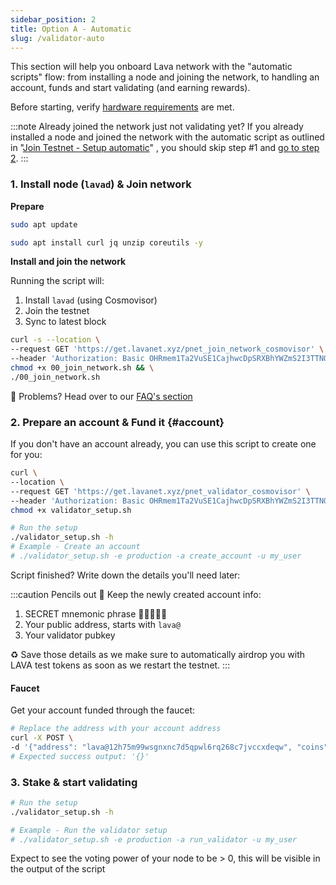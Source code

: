 ```yaml
---
sidebar_position: 2
title: Option A - Automatic
slug: /validator-auto
---
```


This section will help you onboard Lava network with the "automatic scripts" flow: from installing a node and joining the network, to handling an account, funds and start validating (and earning rewards).

Before starting, verify [hardware requirements](reqs) are met.

:::note Already joined the network just not validating yet?
If you already installed a node and joined the network with the automatic script as outlined in "[Join Testnet - Setup automatic](testnet-auto)" , you should skip step #1 and [go to step 2](#account).
:::

### 1. Install node (`lavad`) & Join network

**Prepare**
```bash
sudo apt update
``` 

```bash
sudo apt install curl jq unzip coreutils -y
```

**Install and join the network**

Running the script will:

1. Install `lavad` (using Cosmovisor)
2. Join the testnet
3. Sync to latest block

```bash
curl -s --location \
--request GET 'https://get.lavanet.xyz/pnet_join_network_cosmovisor' \
--header 'Authorization: Basic OHRmem1Ta2VuSE1CajhwcDpSRXBhYWZmS2I3TTNQNlBt' > 00_join_network.sh && \
chmod +x 00_join_network.sh && \
./00_join_network.sh
```

🛟 Problems? Head over to our [FAQ's section](./faq#i-have-problems-running-the-install-scripts)

### 2. Prepare an account & Fund it {#account}
If you don't have an account already, you can use this script to create one for you:

```bash
curl \
--location \
--request GET 'https://get.lavanet.xyz/pnet_validator_cosmovisor' \
--header 'Authorization: Basic OHRmem1Ta2VuSE1CajhwcDpSRXBhYWZmS2I3TTNQNlBt' > validator_setup.sh && \
chmod +x validator_setup.sh

# Run the setup
./validator_setup.sh -h
# Example - Create an account
# ./validator_setup.sh -e production -a create_account -u my_user
```

Script finished? Write down the details you'll need later:

:::caution Pencils out 📝
Keep the newly created account info:
1. SECRET mnemonic phrase 🚨🤫🚨🤫🚨
2. Your public address, starts with `lava@`
3. Your validator pubkey

♻ Save those details as we make sure to automatically airdrop you with LAVA test tokens as soon as we restart the testnet.
:::

#### Faucet

Get your account funded through the faucet:
```bash
# Replace the address with your account address
curl -X POST \
-d '{"address": "lava@12h75m99wsgnxnc7d5qpwl6rq268c7jvccxdeqw", "coins": ["60000000ulava"]}' http://44.205.140.46:5555
# Expected success output: '{}'
```

### 3. Stake & start validating

```bash
# Run the setup
./validator_setup.sh -h

# Example - Run the validator setup
# ./validator_setup.sh -e production -a run_validator -u my_user
```

Expect to see the voting power of your node to be > 0, this will be visible in the output of the script